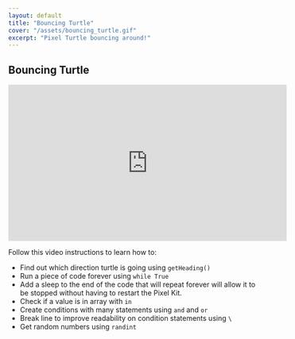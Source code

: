 ```yaml
---
layout: default
title: "Bouncing Turtle"
cover: "/assets/bouncing_turtle.gif"
excerpt: "Pixel Turtle bouncing around!"
---
```


## Bouncing Turtle

<iframe width="560" height="315" src="https://www.youtube-nocookie.com/embed/aGt6OSXDrxA" frameborder="0" allow="accelerometer; autoplay; encrypted-media; gyroscope; picture-in-picture" allowfullscreen></iframe>

Follow this video instructions to learn how to:

- Find out which direction turtle is going using `getHeading()`
- Run a piece of code forever using `while True`
- Add a sleep to the end of the code that will repeat forever will allow it to be stopped without having to restart the Pixel Kit.
- Check if a value is in array with `in`
- Create conditions with many statements using `and` and `or`
- Break line to improve readability on condition statements using `\`
- Get random numbers using `randint`
